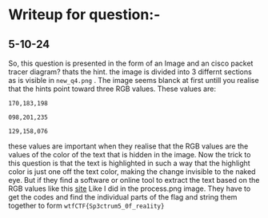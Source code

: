 # Writeup for question:-
## 5-10-24
So, this question is presented in the form of an Image and an cisco packet tracer diagram? thats the hint.
the image is divided into 3 differnt sections as is visible in ``new_q4.png`` .
The image seems blanck at first untill you realise that the hints point toward three RGB values.
These values are:
```
170,183,198

098,201,235

129,158,076
```
these values are important when they realise that the RGB values are the values of the color of the text that is hidden in the image.
Now the trick to this question is that the text is highlighted in such a way that the highlight color is just one off the text color, making the change invisible to the naked eye.
But if they find a software or online tool to extract the text based on the RGB values like this [site](https://onlinepngtools.com/extract-color-from-png)
Like I did in the process.png image.
They have to get the codes and find the individual parts of the flag and string them together to form ``wtfCTF{Sp3ctrum5_0f_rea1ity}``
